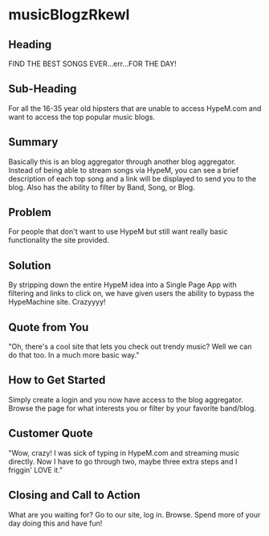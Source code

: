 # musicBlogzRkewl #
 
## Heading ##
  FIND THE BEST SONGS EVER...err...FOR THE DAY!

## Sub-Heading ##
  For all the 16-35 year old hipsters that are unable to access HypeM.com and want to access the top popular music blogs.

## Summary ##
  Basically this is an blog aggregator through another blog aggregator. Instead of being able to stream songs via HypeM, you can see a
  brief description of each top song and a link will be displayed to send you to the blog. 
  Also has the ability to filter by Band, Song, or Blog.

## Problem ##
  For people that don't want to use HypeM but still want really basic functionality the site provided.

## Solution ##
  By stripping down the entire HypeM idea into a Single Page App with filtering and links to click on, we have given users
  the ability to bypass the HypeMachine site. Crazyyyy!

## Quote from You ##
  "Oh, there's a cool site that lets you check out trendy music? Well we can do that too. In a much more basic way."

## How to Get Started ##
  Simply create a login and you now have access to the blog aggregator. Browse the page for what interests you or filter by your
  favorite band/blog.

## Customer Quote ##
  "Wow, crazy! I was sick of typing in HypeM.com and streaming music directly. Now I have to go through two, maybe three extra steps and
  I friggin' LOVE it."

## Closing and Call to Action ##
  What are you waiting for? Go to our site, log in. Browse. Spend more of your day doing this and have fun!
